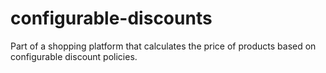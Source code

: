 # configurable-discounts

Part of a shopping platform that calculates the price of products based on configurable discount policies.
